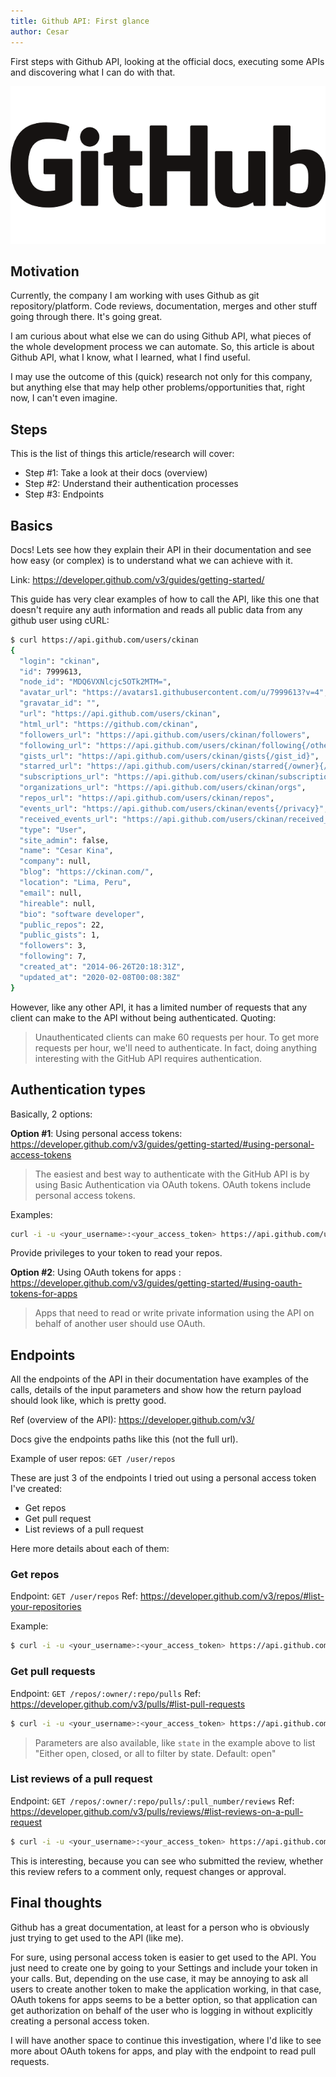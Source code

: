 ```yaml
---
title: Github API: First glance
author: Cesar
---
```


First steps with Github API, looking at the official docs, executing some APIs and discovering what I can do with that.

<!--truncate-->

![Post pic](assets/img/github.png)

## Motivation

Currently, the company I am working with uses Github as git repository/platform. Code reviews, documentation, merges and other stuff going through there. It's going great.

I am curious about what else we can do using Github API, what pieces of the whole development process we can automate. So, this article is about Github API, what I know, what I learned, what I find useful.

I may use the outcome of this (quick) research not only for this company, but anything else that may help other problems/opportunities that, right now, I can't even imagine.

## Steps

This is the list of things this article/research will cover:

- Step #1: Take a look at their docs (overview)
- Step #2: Understand their authentication processes
- Step #3: Endpoints

## Basics

Docs! Lets see how they explain their API in their documentation and see how easy (or complex) is to understand what we can achieve with it.

Link: https://developer.github.com/v3/guides/getting-started/

This guide has very clear examples of how to call the API, like this one that doesn't require any auth information and reads all public data from any github user using cURL:

```bash
$ curl https://api.github.com/users/ckinan
{
  "login": "ckinan",
  "id": 7999613,
  "node_id": "MDQ6VXNlcjc5OTk2MTM=",
  "avatar_url": "https://avatars1.githubusercontent.com/u/7999613?v=4",
  "gravatar_id": "",
  "url": "https://api.github.com/users/ckinan",
  "html_url": "https://github.com/ckinan",
  "followers_url": "https://api.github.com/users/ckinan/followers",
  "following_url": "https://api.github.com/users/ckinan/following{/other_user}",
  "gists_url": "https://api.github.com/users/ckinan/gists{/gist_id}",
  "starred_url": "https://api.github.com/users/ckinan/starred{/owner}{/repo}",
  "subscriptions_url": "https://api.github.com/users/ckinan/subscriptions",
  "organizations_url": "https://api.github.com/users/ckinan/orgs",
  "repos_url": "https://api.github.com/users/ckinan/repos",
  "events_url": "https://api.github.com/users/ckinan/events{/privacy}",
  "received_events_url": "https://api.github.com/users/ckinan/received_events",
  "type": "User",
  "site_admin": false,
  "name": "Cesar Kina",
  "company": null,
  "blog": "https://ckinan.com/",
  "location": "Lima, Peru",
  "email": null,
  "hireable": null,
  "bio": "software developer",
  "public_repos": 22,
  "public_gists": 1,
  "followers": 3,
  "following": 7,
  "created_at": "2014-06-26T20:18:31Z",
  "updated_at": "2020-02-08T00:08:38Z"
}
```

However, like any other API, it has a limited number of requests that any client can make to the API without being authenticated. Quoting:

> Unauthenticated clients can make 60 requests per hour. To get more requests per hour, we'll need to authenticate. In fact, doing anything interesting with the GitHub API requires authentication.

## Authentication types

Basically, 2 options:

**Option #1**: Using personal access tokens: https://developer.github.com/v3/guides/getting-started/#using-personal-access-tokens

> The easiest and best way to authenticate with the GitHub API is by using Basic Authentication via OAuth tokens. OAuth tokens include personal access tokens.

Examples:

```bash
curl -i -u <your_username>:<your_access_token> https://api.github.com/user/repos
```

Provide privileges to your token to read your repos.

**Option #2**: Using OAuth tokens for apps : https://developer.github.com/v3/guides/getting-started/#using-oauth-tokens-for-apps

> Apps that need to read or write private information using the API on behalf of another user should use OAuth.

## Endpoints

All the endpoints of the API in their documentation have examples of the calls, details of the input parameters and show how the return payload should look like, which is pretty good.

Ref (overview of the API): https://developer.github.com/v3/

Docs give the endpoints paths like this (not the full url).

Example of user repos: `GET /user/repos`

These are just 3 of the endpoints I tried out using a personal access token I've created:

- Get repos
- Get pull request
- List reviews of a pull request

Here more details about each of them:

### Get repos

Endpoint: `GET /user/repos`
Ref: https://developer.github.com/v3/repos/#list-your-repositories

Example:

```bash
$ curl -i -u <your_username>:<your_access_token> https://api.github.com/user/repos
```

### Get pull requests

Endpoint: `GET /repos/:owner/:repo/pulls`
Ref: https://developer.github.com/v3/pulls/#list-pull-requests

```bash
$ curl -i -u <your_username>:<your_access_token> https://api.github.com/repos/ckinan/ckinan.com/pulls?state=all
```

> Parameters are also available, like `state` in the example above to list "Either open, closed, or all to filter by state. Default: open"

### List reviews of a pull request

Endpoint: `GET /repos/:owner/:repo/pulls/:pull_number/reviews`
Ref: https://developer.github.com/v3/pulls/reviews/#list-reviews-on-a-pull-request

```bash
$ curl -i -u <your_username>:<your_access_token> https://api.github.com/repos/ckinan/ckinan.com/pulls/9/reviews
```

This is interesting, because you can see who submitted the review, whether this review refers to a comment only, request changes or approval.

## Final thoughts

Github has a great documentation, at least for a person who is obviously just trying to get used to the API (like me).

For sure, using personal access token is easier to get used to the API. You just need to create one by going to your Settings and include your token in your calls. But, depending on the use case, it may be annoying to ask all users to create another token to make the application working, in that case, OAuth tokens for apps seems to be a better option, so that application can get authorization on behalf of the user who is logging in without explicitly creating a personal access token.

I will have another space to continue this investigation, where I'd like to see more about OAuth tokens for apps, and play with the endpoint to read pull requests.
